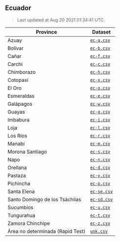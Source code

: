## Ecuador

> Last updated at Aug 20 2021 01:34:41 UTC.


| Province | Dataset |
| -------- | ------- |
| Azuay | [`ec-a.csv`](ec-a.csv) |
| Bolívar | [`ec-b.csv`](ec-b.csv) |
| Cañar | [`ec-f.csv`](ec-f.csv) |
| Carchi | [`ec-c.csv`](ec-c.csv) |
| Chimborazo | [`ec-h.csv`](ec-h.csv) |
| Cotopaxi | [`ec-x.csv`](ec-x.csv) |
| El Oro | [`ec-o.csv`](ec-o.csv) |
| Esmeraldas | [`ec-e.csv`](ec-e.csv) |
| Galápagos | [`ec-w.csv`](ec-w.csv) |
| Guayas | [`ec-g.csv`](ec-g.csv) |
| Imbabura | [`ec-i.csv`](ec-i.csv) |
| Loja | [`ec-l.csv`](ec-l.csv) |
| Los Ríos | [`ec-r.csv`](ec-r.csv) |
| Manabí | [`ec-m.csv`](ec-m.csv) |
| Morona Santiago | [`ec-s.csv`](ec-s.csv) |
| Napo | [`ec-n.csv`](ec-n.csv) |
| Orellana | [`ec-d.csv`](ec-d.csv) |
| Pastaza | [`ec-y.csv`](ec-y.csv) |
| Pichincha | [`ec-p.csv`](ec-p.csv) |
| Santa Elena | [`ec-se.csv`](ec-se.csv) |
| Santo Domingo de los Tsáchilas | [`ec-sd.csv`](ec-sd.csv) |
| Sucumbíos | [`ec-u.csv`](ec-u.csv) |
| Tungurahua | [`ec-t.csv`](ec-t.csv) |
| Zamora Chinchipe | [`ec-z.csv`](ec-z.csv) |
| Área no determinada (Rapid Test) | [`unk.csv`](unk.csv) |

